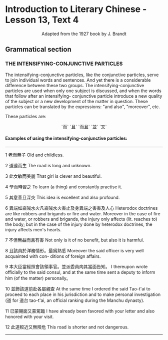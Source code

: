 # Introduction to Literary Chinese - Lesson 13, Text 4

<center>Adapted from the 1927 book by J. Brandt</center>

## Grammatical section

### THE INTENSIFYING-CONJUNCTIVE PARTICLES

The intensifying-conjunctive particles, like the conjunctive particles, serve to join individual words and sentences. And yet there is a considerable difference between these two groups. The intensifying-conjunctive particles are used when only one subject is discussed, and when the words that follow after an intensifying- conjunctive particle introduce a new quality of the subject or a new development of the matter in question. These particles can be translated by the expressions: "and also", "moreover", etc.

These particles are:

<center>`而` `且` `而且` `並` `又`</center>

#### Examples of using the intensifying-conjunctive particles:

---

1 老而無子
Old and childless.

2 道遠而生
The road is long and unknown.

3 此女敏而美麗
That girl is clever and beautiful.

4 學而時習之
To learn (a thing) and constantly practise it.

5 其意善且深突
This idea is excellent and also profound.

6 異端如盜賊水火凡盜賊水火害止及身異端之害害及人心
Heterodox doctrines are like robbers and brigands or fire and water. Moreover in the case of fire and water, or robbers and brigands, the injury only affects (lit. reaches to) the body; but in the case of the injury done by heterodox doctrines, the injury affects men's hearts.

7 不但無益而且有害
Not only is it of no benefit, but also it is harmful.

8 且該員於洋務情形。最爲熟悉
Moreover the said officer is very well acquainted with con- ditions of foreign affairs.

9 本大臣當經照會該領事官。並派委員向其當面告知。
I thereupon wrote officially to the said consul, and at the same time sent a deputy to inform him (of the matter) personally。

10 並飾該道前赴各屬親查
At the same time I ordered the said Tao-t'ai to proceed to each place in his jurisdiction and to make personal investigation (道 for 道台 tao-t'ai, an official ranking during the Manchu dynasty).

11 已蒙賜面又蒙駕臨
I have already been favored with your letter and also honored with your visit.

12 此道較近又無險危
This road is shorter and not dangerous.

---
